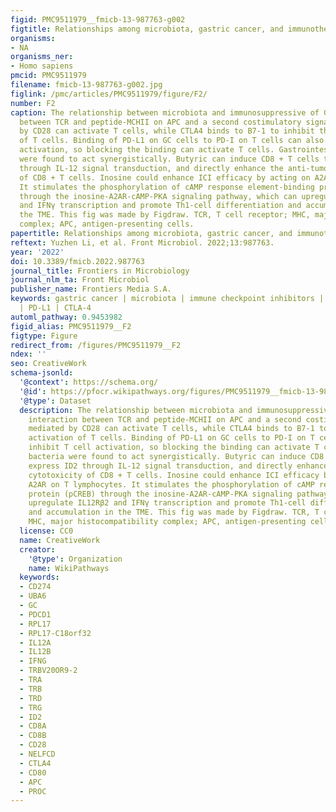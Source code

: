 ```yaml
---
figid: PMC9511979__fmicb-13-987763-g002
figtitle: Relationships among microbiota, gastric cancer, and immunotherapy
organisms:
- NA
organisms_ner:
- Homo sapiens
pmcid: PMC9511979
filename: fmicb-13-987763-g002.jpg
figlink: /pmc/articles/PMC9511979/figure/F2/
number: F2
caption: The relationship between microbiota and immunosuppressive of GC. The interaction
  between TCR and peptide-MCHII on APC and a second costimulatory signal mediated
  by CD28 can activate T cells, while CTLA4 binds to B7-1 to inhibit the activation
  of T cells. Binding of PD-L1 on GC cells to PD-I on T cells can also inhibit T cell
  activation, so blocking the binding can activate T cells. Gastrointestinal bacteria
  were found to act synergistically. Butyric can induce CD8 + T cells to express ID2
  through IL-12 signal transduction, and directly enhance the anti-tumor cytotoxicity
  of CD8 + T cells. Inosine could enhance ICI efficacy by acting on A2AR on T lymphocytes.
  It stimulates the phosphorylation of cAMP response element-binding protein (pCREB)
  through the inosine-A2AR-cAMP-PKA signaling pathway, which can upregulate IL12Rβ2
  and IFNγ transcription and promote Th1-cell differentiation and accumulation in
  the TME. This fig was made by Figdraw. TCR, T cell receptor; MHC, major histocompatibility
  complex; APC, antigen-presenting cells.
papertitle: Relationships among microbiota, gastric cancer, and immunotherapy.
reftext: Yuzhen Li, et al. Front Microbiol. 2022;13:987763.
year: '2022'
doi: 10.3389/fmicb.2022.987763
journal_title: Frontiers in Microbiology
journal_nlm_ta: Front Microbiol
publisher_name: Frontiers Media S.A.
keywords: gastric cancer | microbiota | immune checkpoint inhibitors | immune response
  | PD-L1 | CTLA-4
automl_pathway: 0.9453982
figid_alias: PMC9511979__F2
figtype: Figure
redirect_from: /figures/PMC9511979__F2
ndex: ''
seo: CreativeWork
schema-jsonld:
  '@context': https://schema.org/
  '@id': https://pfocr.wikipathways.org/figures/PMC9511979__fmicb-13-987763-g002.html
  '@type': Dataset
  description: The relationship between microbiota and immunosuppressive of GC. The
    interaction between TCR and peptide-MCHII on APC and a second costimulatory signal
    mediated by CD28 can activate T cells, while CTLA4 binds to B7-1 to inhibit the
    activation of T cells. Binding of PD-L1 on GC cells to PD-I on T cells can also
    inhibit T cell activation, so blocking the binding can activate T cells. Gastrointestinal
    bacteria were found to act synergistically. Butyric can induce CD8 + T cells to
    express ID2 through IL-12 signal transduction, and directly enhance the anti-tumor
    cytotoxicity of CD8 + T cells. Inosine could enhance ICI efficacy by acting on
    A2AR on T lymphocytes. It stimulates the phosphorylation of cAMP response element-binding
    protein (pCREB) through the inosine-A2AR-cAMP-PKA signaling pathway, which can
    upregulate IL12Rβ2 and IFNγ transcription and promote Th1-cell differentiation
    and accumulation in the TME. This fig was made by Figdraw. TCR, T cell receptor;
    MHC, major histocompatibility complex; APC, antigen-presenting cells.
  license: CC0
  name: CreativeWork
  creator:
    '@type': Organization
    name: WikiPathways
  keywords:
  - CD274
  - UBA6
  - GC
  - PDCD1
  - RPL17
  - RPL17-C18orf32
  - IL12A
  - IL12B
  - IFNG
  - TRBV20OR9-2
  - TRA
  - TRB
  - TRD
  - TRG
  - ID2
  - CD8A
  - CD8B
  - CD28
  - NELFCD
  - CTLA4
  - CD80
  - APC
  - PROC
---
```

